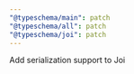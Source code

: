 ```yaml
---
"@typeschema/main": patch
"@typeschema/all": patch
"@typeschema/joi": patch
---
```


Add serialization support to Joi
